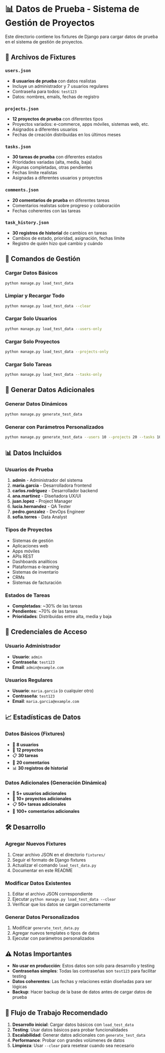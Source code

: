 # 📊 Datos de Prueba - Sistema de Gestión de Proyectos

Este directorio contiene los fixtures de Django para cargar datos de prueba en el sistema de gestión de proyectos.

## 📁 Archivos de Fixtures

### `users.json`
- **8 usuarios de prueba** con datos realistas
- Incluye un administrador y 7 usuarios regulares
- Contraseña para todos: `test123`
- Datos: nombres, emails, fechas de registro

### `projects.json`
- **12 proyectos de prueba** con diferentes tipos
- Proyectos variados: e-commerce, apps móviles, sistemas web, etc.
- Asignados a diferentes usuarios
- Fechas de creación distribuidas en los últimos meses

### `tasks.json`
- **30 tareas de prueba** con diferentes estados
- Prioridades variadas (alta, media, baja)
- Algunas completadas, otras pendientes
- Fechas límite realistas
- Asignadas a diferentes usuarios y proyectos

### `comments.json`
- **20 comentarios de prueba** en diferentes tareas
- Comentarios realistas sobre progreso y colaboración
- Fechas coherentes con las tareas

### `task_history.json`
- **30 registros de historial** de cambios en tareas
- Cambios de estado, prioridad, asignación, fechas límite
- Registro de quién hizo qué cambio y cuándo

## 🚀 Comandos de Gestión

### Cargar Datos Básicos
```bash
python manage.py load_test_data
```

### Limpiar y Recargar Todo
```bash
python manage.py load_test_data --clear
```

### Cargar Solo Usuarios
```bash
python manage.py load_test_data --users-only
```

### Cargar Solo Proyectos
```bash
python manage.py load_test_data --projects-only
```

### Cargar Solo Tareas
```bash
python manage.py load_test_data --tasks-only
```

## 🔧 Generar Datos Adicionales

### Generar Datos Dinámicos
```bash
python manage.py generate_test_data
```

### Generar con Parámetros Personalizados
```bash
python manage.py generate_test_data --users 10 --projects 20 --tasks 100 --comments 200
```

## 📊 Datos Incluidos

### Usuarios de Prueba
1. **admin** - Administrador del sistema
2. **maria.garcia** - Desarrolladora frontend
3. **carlos.rodriguez** - Desarrollador backend
4. **ana.martinez** - Diseñadora UX/UI
5. **juan.lopez** - Project Manager
6. **lucia.hernandez** - QA Tester
7. **pedro.gonzalez** - DevOps Engineer
8. **sofia.torres** - Data Analyst

### Tipos de Proyectos
- Sistemas de gestión
- Aplicaciones web
- Apps móviles
- APIs REST
- Dashboards analíticos
- Plataformas e-learning
- Sistemas de inventario
- CRMs
- Sistemas de facturación

### Estados de Tareas
- **Completadas**: ~30% de las tareas
- **Pendientes**: ~70% de las tareas
- **Prioridades**: Distribuidas entre alta, media y baja

## 🔐 Credenciales de Acceso

### Usuario Administrador
- **Usuario**: `admin`
- **Contraseña**: `test123`
- **Email**: `admin@example.com`

### Usuarios Regulares
- **Usuario**: `maria.garcia` (o cualquier otro)
- **Contraseña**: `test123`
- **Email**: `maria.garcia@example.com`

## 📈 Estadísticas de Datos

### Datos Básicos (Fixtures)
- 👥 **8 usuarios**
- 📁 **12 proyectos**
- 📋 **30 tareas**
- 💬 **20 comentarios**
- 📊 **30 registros de historial**

### Datos Adicionales (Generación Dinámica)
- 👥 **5+ usuarios adicionales**
- 📁 **10+ proyectos adicionales**
- 📋 **50+ tareas adicionales**
- 💬 **100+ comentarios adicionales**

## 🛠️ Desarrollo

### Agregar Nuevos Fixtures
1. Crear archivo JSON en el directorio `fixtures/`
2. Seguir el formato de Django fixtures
3. Actualizar el comando `load_test_data.py`
4. Documentar en este README

### Modificar Datos Existentes
1. Editar el archivo JSON correspondiente
2. Ejecutar `python manage.py load_test_data --clear`
3. Verificar que los datos se cargan correctamente

### Generar Datos Personalizados
1. Modificar `generate_test_data.py`
2. Agregar nuevos templates o tipos de datos
3. Ejecutar con parámetros personalizados

## ⚠️ Notas Importantes

- **No usar en producción**: Estos datos son solo para desarrollo y testing
- **Contraseñas simples**: Todas las contraseñas son `test123` para facilitar testing
- **Datos coherentes**: Las fechas y relaciones están diseñadas para ser lógicas
- **Backup**: Hacer backup de la base de datos antes de cargar datos de prueba

## 🔄 Flujo de Trabajo Recomendado

1. **Desarrollo inicial**: Cargar datos básicos con `load_test_data`
2. **Testing**: Usar datos básicos para probar funcionalidades
3. **Escalabilidad**: Generar datos adicionales con `generate_test_data`
4. **Performance**: Probar con grandes volúmenes de datos
5. **Limpieza**: Usar `--clear` para resetear cuando sea necesario 